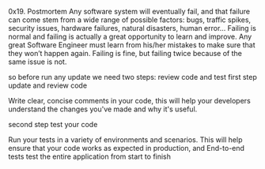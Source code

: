 0x19. Postmortem
Any software system will eventually fail, and that failure can come stem from a wide range of possible factors: bugs, traffic spikes, security issues, hardware failures, natural disasters, human error… Failing is normal and failing is actually a great opportunity to learn and improve. Any great Software Engineer must learn from his/her mistakes to make sure that they won’t happen again. Failing is fine, but failing twice because of the same issue is not.

so before run any update we need two steps: review code and test
first step update and review code

Write clear, concise comments in your code, this will help your developers understand the changes you've made and why it's useful.

second step test your code

Run your tests in a variety of environments and scenarios. This will help ensure that your code works as expected in production, and End-to-end tests test the entire application from start to finish
